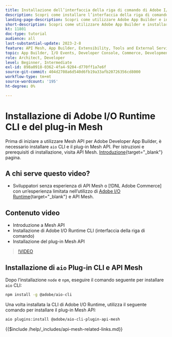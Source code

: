 ```yaml
---
title: Installazione dell’interfaccia della riga di comando di Adobe I/O Runtime e del plug-in Mesh API
description: Scopri come installare l’interfaccia della riga di comando di Adobe I/O Runtime e il plug-in API Mesh
landing-page-description: Scopri come utilizzare Adobe App Builder e installare il plug-in Adobe I/O Runtime con API Mesh.
short-description: Scopri come utilizzare Adobe App Builder e installare il plug-in Adobe I/O Runtime con API Mesh.
kt: 11801
doc-type: tutorial
audience: all
last-substantial-update: 2023-2-8
feature: API Mesh, App Builder, Extensibility, Tools and External Services, Backend Development
topic: App Builder, I/O Events, Developer Console, Commerce, Development, Integrations
role: Architect, Developer
level: Beginner, Intermediate
exl-id: 898a0918-0362-4fa4-9204-d770ff1a7e6f
source-git-commit: 404d2708a6d540d6fb19a33afb20726356cd8000
workflow-type: tm+mt
source-wordcount: '195'
ht-degree: 0%

---
```


# Installazione di Adobe I/O Runtime CLI e del plug-in Mesh

Prima di iniziare a utilizzare Mesh API per Adobe Developer App Builder, è necessario installare `aio` CLI e il plug-in Mesh API.
Per istruzioni e prerequisiti di installazione, visita API Mesh. [Introduzione](https://developer.adobe.com/graphql-mesh-gateway/gateway/getting-started/){target="_blank"} pagina.

## A chi serve questo video?

* Sviluppatori senza esperienza di API Mesh o [!DNL Adobe Commerce] con un’esperienza limitata nell’utilizzo di [Adobe I/O Runtime](https://developer.adobe.com/runtime/docs/guides/overview/){target="_blank"} e API Mesh.

## Contenuto video

* Introduzione a Mesh API
* Installazione di Adobe I/O Runtime CLI (interfaccia della riga di comando)
* Installazione del plug-in Mesh API

>[!VIDEO](https://video.tv.adobe.com/v/3414122?quality=12&learn=on)

## Installazione di `aio` Plug-in CLI e API Mesh

Dopo l’installazione `node` e `npm`, eseguire il comando seguente per installare `aio` CLI:

```bash
npm install -g @adobe/aio-cli
```

Una volta installata la CLI di Adobe I/O Runtime, utilizza il seguente comando per installare il plug-in Mesh API:

```bash
aio plugins:install @adobe/aio-cli-plugin-api-mesh
```

{{$include /help/_includes/api-mesh-related-links.md}}
